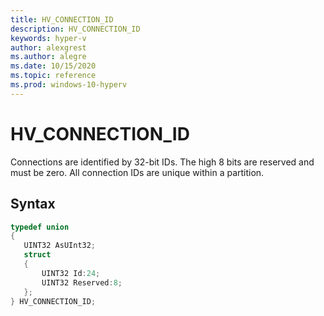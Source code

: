 ```yaml
---
title: HV_CONNECTION_ID
description: HV_CONNECTION_ID
keywords: hyper-v
author: alexgrest
ms.author: alegre
ms.date: 10/15/2020
ms.topic: reference
ms.prod: windows-10-hyperv
---
```


# HV_CONNECTION_ID

Connections are identified by 32-bit IDs. The high 8 bits are reserved and must be zero. All connection IDs are unique within a partition.

## Syntax

 ```c
typedef union
{
    UINT32 AsUInt32;
    struct
    {
        UINT32 Id:24;
        UINT32 Reserved:8;
    };
} HV_CONNECTION_ID;
 ```
